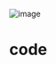 ![image](https://user-images.githubusercontent.com/83021508/156704151-1b52298e-d801-41b3-a682-0c520a84dd5c.png)

#  code



